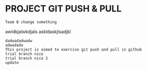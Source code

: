 # PROJECT GIT PUSH & PULL
```html
Team B change something
```
awldkjalwkdjals
askldaskjlsadjkl
``` adawdadada
dadwadadwadw
adwadada
This project is aimed to exercise git push and pull in github
trial branch nico
trial branch nico 2 
update 